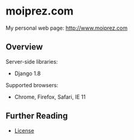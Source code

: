moiprez.com
===========

My personal web page: http://www.moiprez.com

## Overview

Server-side libraries:

- Django 1.8

Supported browsers:

- Chrome, Firefox, Safari, IE 11

## Further Reading

 - [License](LICENSE)